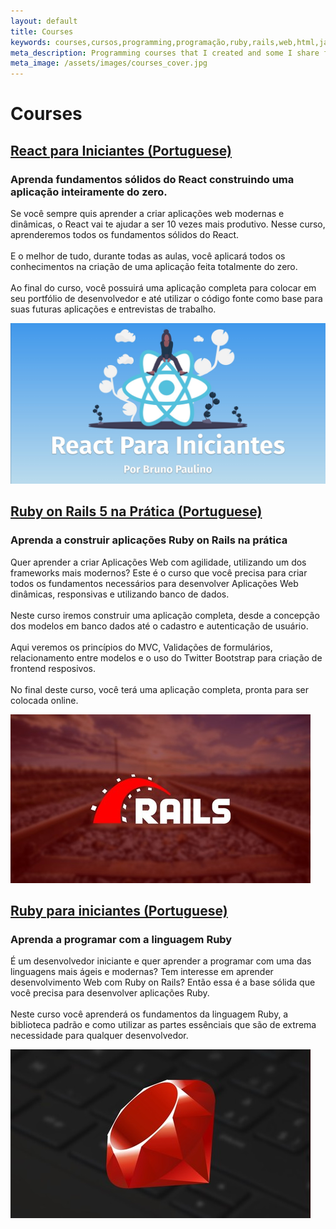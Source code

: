 ```yaml
---
layout: default
title: Courses
keywords: courses,cursos,programming,programação,ruby,rails,web,html,javascript
meta_description: Programming courses that I created and some I share for free.
meta_image: /assets/images/courses_cover.jpg
---
```


<div class="flex-center courses">
	<h1>Courses</h1>
  <div class="course job-item">
		<h2><a href="https://www.udemy.com/course/react-para-iniciantes-free/">React para Iniciantes (Portuguese)</a></h2>
		<h3>Aprenda fundamentos sólidos do React construindo uma aplicação inteiramente do zero.</h3>
		<p class="course-desc">
			Se você sempre quis aprender a criar aplicações web modernas e dinâmicas, o React vai te ajudar a ser 10 vezes mais produtivo. Nesse curso, aprenderemos todos os fundamentos sólidos do React.<br/><br/>
      E o melhor de tudo, durante todas as aulas, você aplicará todos os conhecimentos na criação de uma aplicação feita totalmente do zero.<br/><br/>
			Ao final do curso, você possuirá uma aplicação completa para colocar em seu portfólio de desenvolvedor e até utilizar o código fonte como base para suas futuras aplicações e entrevistas de trabalho.
		</p>
		<img src="/assets/images/react_para_iniciantes.jpeg" alt="Capa do curso React para Iniciantes com o Logo do React">
	</div>
	<div class="course job-item">
		<h2><a href="https://www.udemy.com/ruby-on-rails-5-na-pratica">Ruby on Rails 5 na Prática (Portuguese)</a></h2>
		<h3>Aprenda a construir aplicações Ruby on Rails na prática</h3>
		<p class="course-desc">
			Quer aprender a criar Aplicações Web com agilidade, utilizando um dos frameworks mais modernos? Este é o curso que você precisa para criar todos os fundamentos necessários para desenvolver Aplicações  Web dinâmicas, responsivas e utilizando banco de dados.<br/><br/>
			Neste curso iremos construir uma aplicação completa, desde a concepção dos modelos em banco dados até o cadastro e autenticação de usuário.<br/><br/>
			Aqui veremos os princípios do MVC, Validações de formulários, relacionamento entre modelos e o uso do Twitter Bootstrap para criação de frontend resposivos.<br/><br/>
			No final deste curso, você terá uma aplicação completa, pronta para ser colocada online.
		</p>
		<img src="/assets/images/rails_course.jpg" alt="a train rail as the ruby on rails logo">
	</div>
	<div class="course job-item">
		<h2><a href="https://www.udemy.com/ruby-para-iniciantes">Ruby para iniciantes (Portuguese)</a></h2>
		<h3>Aprenda a programar com a linguagem Ruby</h3>
		<p class="course-desc">
			É um desenvolvedor iniciante e quer aprender a programar com uma das linguagens mais ágeis e modernas? Tem interesse em aprender desenvolvimento Web com Ruby on Rails? Então essa é a base sólida que você precisa para desenvolver aplicações Ruby.<br/><br/>
Neste curso você aprenderá os fundamentos da linguagem Ruby, a biblioteca padrão e como utilizar as partes essênciais que são de extrema necessidade para qualquer desenvolvedor.
		</p>
		<img src="/assets/images/ruby_course.jpg" alt="A ruby on top of a keyboard background">
	</div>
</div>